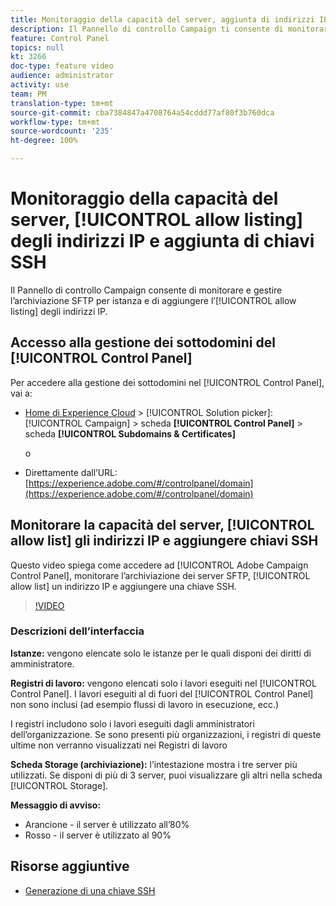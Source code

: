 ```yaml
---
title: Monitoraggio della capacità del server, aggiunta di indirizzi IP all’elenco Consentiti e aggiunta di chiavi SSH
description: Il Pannello di controllo Campaign ti consente di monitorare e gestire lo storage SFTP per istanza e di aggiungere indirizzi IP agli elenchi Consentiti.
feature: Control Panel
topics: null
kt: 3266
doc-type: feature video
audience: administrator
activity: use
team: PM
translation-type: tm+mt
source-git-commit: cba7384847a4708764a54cddd77af80f3b760dca
workflow-type: tm+mt
source-wordcount: '235'
ht-degree: 100%

---
```



# Monitoraggio della capacità del server, [!UICONTROL allow listing] degli indirizzi IP e aggiunta di chiavi SSH

Il Pannello di controllo Campaign consente di monitorare e gestire l’archiviazione SFTP per istanza e di aggiungere l’[!UICONTROL allow listing] degli indirizzi IP.

## Accesso alla gestione dei sottodomini del [!UICONTROL Control Panel]

Per accedere alla gestione dei sottodomini nel [!UICONTROL Control Panel], vai a:

* [Home di Experience Cloud](https://experience.adobe.com/#/home) > [!UICONTROL Solution picker]: [!UICONTROL Campaign] > scheda **[!UICONTROL Control Panel]** > scheda **[!UICONTROL Subdomains & Certificates]**

   o
* Direttamente dall’URL: [https://experience.adobe.com/#/controlpanel/domain](https://experience.adobe.com/#/controlpanel/domain)

## Monitorare la capacità del server, [!UICONTROL allow list] gli indirizzi IP e aggiungere chiavi SSH

Questo video spiega come accedere ad [!UICONTROL Adobe Campaign Control Panel], monitorare l’archiviazione dei server SFTP, [!UICONTROL allow list] un indirizzo IP e aggiungere una chiave SSH.

>[!VIDEO](https://video.tv.adobe.com/v/27270?quality=12)

### Descrizioni dell’interfaccia

**Istanze:** vengono elencate solo le istanze per le quali disponi dei diritti di amministratore.

**Registri di lavoro:** vengono elencati solo i lavori eseguiti nel [!UICONTROL Control Panel]. I lavori eseguiti al di fuori del [!UICONTROL Control Panel] non sono inclusi (ad esempio flussi di lavoro in esecuzione, ecc.)

I registri includono solo i lavori eseguiti dagli amministratori dell’organizzazione. Se sono presenti più organizzazioni, i registri di queste ultime non verranno visualizzati nei Registri di lavoro

**Scheda Storage (archiviazione):** l’intestazione mostra i tre server più utilizzati. Se disponi di più di 3 server, puoi visualizzare gli altri nella scheda [!UICONTROL Storage].

**Messaggio di avviso:**

* Arancione - il server è utilizzato all’80%
* Rosso - il server è utilizzato al 90%

## Risorse aggiuntive

* [Generazione di una chiave SSH](./generate-ssh-key.md)
